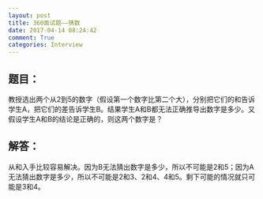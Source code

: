 ```yaml
---
layout: post
title: 360面试题——猜数
date: 2017-04-14 08:24:42
comment: True
categories: Interview
---
```



<h2>题目：</h2>
<p>教授选出两个从2到5的数字（假设第一个数字比第二个大），分别把它们的和告诉学生A，把它们的差告诉学生B。结果学生A和B都无法正确推导出数字是多少。又假设学生A和B的结论是正确的，则这两个数字是？</p>
<h2>解答：</h2>
<p>从和入手比较容易解决。因为B无法猜出数字是多少，所以不可能是2和5；因为A无法猜出数字是多少，所以不可能是2和3、2和4、4和5。剩下可能的情况就只可能是3和4。</p>

